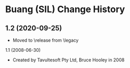 Buang (SIL) Change History
====================

1.2 (2020-09-25)
----------------
* Moved to \release from \legacy

1.1 (2008-06-30)
* Created by Tavultesoft Pty Ltd, Bruce Hooley in 2008

